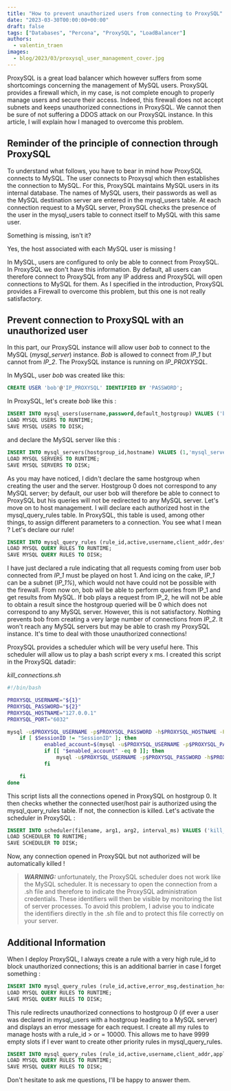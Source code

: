 ```yaml
---
title: "How to prevent unauthorized users from connecting to ProxySQL"
date: "2023-03-30T00:00:00+00:00"
draft: false
tags: ["Databases", "Percona", "ProxySQL", "LoadBalancer"]
authors:
  - valentin_traen
images:
  - blog/2023/03/proxysql_user_management_cover.jpg
---
```


ProxySQL is a great load balancer which however suffers from some shortcomings concerning the management of MySQL users. ProxySQL provides a firewall which, in my case, is not complete enough to properly manage users and secure their access. Indeed, this firewall does not accept subnets and keeps unauthorized connections in ProxySQL. We cannot then be sure of not suffering a DDOS attack on our ProxySQL instance. In this article, I will explain how I managed to overcome this problem.

## Reminder of the principle of connection through ProxySQL

To understand what follows, you have to bear in mind how ProxySQL connects to MySQL. The user connects to Proxysql which then establishes the connection to MySQL. For this, ProxySQL maintains MySQL users in its internal database. The names of MySQL users, their passwords as well as the MySQL destination server are entered in the mysql_users table. At each connection request to a MySQL server, ProxySQL checks the presence of the user in the mysql_users table to connect itself to MySQL with this same user.

Something is missing, isn't it?

Yes, the host associated with each MySQL user is missing !

In MySQL, users are configured to only be able to connect from ProxySQL. In ProxySQL we don't have this information. By default, all users can therefore connect to ProxySQL from any IP address and ProxySQL will open connections to MySQL for them. As I specified in the introduction, ProxySQL provides a Firewall to overcome this problem, but this one is not really satisfactory.

## Prevent connection to ProxySQL with an unauthorized user

In this part, our ProxySQL instance will allow user _bob_ to connect to the MySQL (*mysql_server*) instance. _Bob_ is allowed to connect from *IP_1* but cannot from *IP_2*. The ProxySQL instance is running on *IP_PROXYSQL*.

In MySQL, user *bob* was created like this:

```sql
CREATE USER 'bob'@'IP_PROXYSQL' IDENTIFIED BY 'PASSWORD';
```

In ProxySQL, let's create *bob* like this :
```sql
INSERT INTO mysql_users(username,password,default_hostgroup) VALUES ('bob','PASSWORD',0);
LOAD MYSQL USERS TO RUNTIME;
SAVE MYSQL USERS TO DISK;
```
and declare the MySQL server like this :
```sql
INSERT INTO mysql_servers(hostgroup_id,hostname) VALUES (1,'mysql_server');
LOAD MYSQL SERVERS TO RUNTIME;
SAVE MYSQL SERVERS TO DISK;
```
As you may have noticed, I didn't declare the same hostgroup when creating the user and the server. Hostgroup 0 does not correspond to any MySQL server; by default, our user bob will therefore be able to connect to ProxySQL but his queries will not be redirected to any MySQL server. Let's move on to host management. I will declare each authorized host in the mysql_query_rules table. In ProxySQL, this table is used, among other things, to assign different parameters to a connection. You see what I mean ? Let's declare our rule!
```sql
INSERT INTO mysql_query_rules (rule_id,active,username,client_addr,destination_hostgroup,apply) VALUES (1,1,'bob','IP_1',1,1);
LOAD MYSQL QUERY RULES TO RUNTIME;
SAVE MYSQL QUERY RULES TO DISK;
```
I have just declared a rule indicating that all requests coming from user bob connected from *IP_1* must be played on host 1. And icing on the cake, *IP_1* can be a subnet (*IP_1%*), which would not have could not be possible with the firewall. From now on, bob will be able to perform queries from IP_1 and get results from MySQL. If bob plays a request from IP_2, he will not be able to obtain a result since the hostgroup queried will be 0 which does not correspond to any MySQL server. However, this is not satisfactory. Nothing prevents bob from creating a very large number of connections from *IP_2*. It won't reach any MySQL servers but may be able to crash my ProxySQL instance. It's time to deal with those unauthorized connections!

ProxySQL provides a scheduler which will be very useful here. This scheduler will allow us to play a bash script every x ms. I created this script in the ProxySQL datadir:

*kill_connections.sh*
```bash
#!/bin/bash

PROXYSQL_USERNAME="${1}"
PROXYSQL_PASSWORD="${2}"
PROXYSQL_HOSTNAME="127.0.0.1"
PROXYSQL_PORT="6032"

mysql -u$PROXYSQL_USERNAME -p$PROXYSQL_PASSWORD -h$PROXYSQL_HOSTNAME -P$PROXYSQL_PORT -e "SELECT SessionID,user,cli_host FROM stats_mysql_processlist WHERE hostgroup = 0" | while read SessionID user cli_host; do
    if [ $SessionID != "SessionID" ]; then
            enabled_account=$(mysql -u$PROXYSQL_USERNAME -p$PROXYSQL_PASSWORD -h$PROXYSQL_HOSTNAME -P$PROXYSQL_PORT -se"SELECT count(*) FROM mysql_query_rules WHERE username = '$user' and '$cli_host' LIKE client_addr;")
            if [[ "$enabled_account" -eq 0 ]]; then
                mysql -u$PROXYSQL_USERNAME -p$PROXYSQL_PASSWORD -h$PROXYSQL_HOSTNAME -P$PROXYSQL_PORT -e "KILL CONNECTION $SessionID"
            fi

    fi
done
```
This script lists all the connections opened in ProxySQL on hostgroup 0. It then checks whether the connected user/host pair is authorized using the mysql_query_rules table. If not, the connection is killed. Let's activate the scheduler in ProxySQL :
```sql
INSERT INTO scheduler(filename, arg1, arg2, interval_ms) VALUES ('kill_connections.sh','proxysql_admin_user','proxysql_admin_password', 1000);
LOAD SCHEDULER TO RUNTIME;
SAVE SCHEDULER TO DISK;
```
Now, any connection opened in ProxySQL but not authorized will be automatically killed !

>  **_WARNING:_**  unfortunately, the ProxySQL scheduler does not work like the MySQL scheduler. It is necessary to open the connection from a .sh file and therefore to indicate the ProxySQL administration credentials. These identifiers will then be visible by monitoring the list of server processes. To avoid this problem, I advise you to indicate the identifiers directly in the .sh file and to protect this file correctly on your server.

## Additional Information

When I deploy ProxySQL, I always create a rule with a very high rule_id to block unauthorized connections; this is an additional barrier in case I forget something :
```sql
INSERT INTO mysql_query_rules (rule_id,active,error_msg,destination_hostgroup) VALUES (999999999,1,'ProxySQL : Access denied',0);
LOAD MYSQL QUERY RULES TO RUNTIME;
SAVE MYSQL QUERY RULES TO DISK;
```
This rule redirects unauthorized connections to hostgroup 0 (if ever a user was declared in mysql_users with a hostgroup leading to a MySQL server) and displays an error message for each request.
I create all my rules to manage hosts with a rule_id > or = 10000. This allows me to have 9999 empty slots if I ever want to create other priority rules in mysql_query_rules.
```sql
INSERT INTO mysql_query_rules (rule_id,active,username,client_addr,apply) VALUES ((SELECT IFNULL(MAX(rule_id)+1,10000) FROM mysql_query_rules WHERE rule_id != (SELECT MAX(rule_id) FROM mysql_query_rules) AND rule_id > 9999),1,'USERNAME','HOST',1);
LOAD MYSQL QUERY RULES TO RUNTIME;
SAVE MYSQL QUERY RULES TO DISK;
```
Don't hesitate to ask me questions, I'll be happy to answer them.



